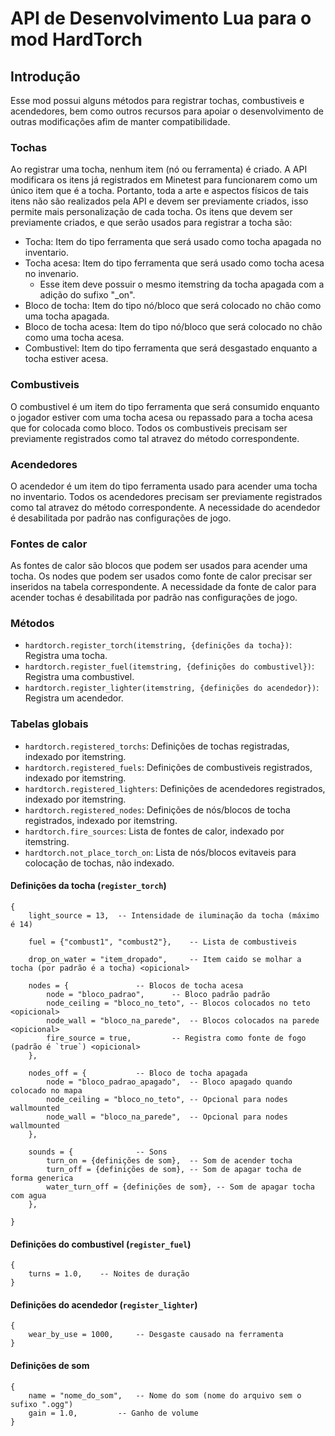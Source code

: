 API de Desenvolvimento Lua para o mod HardTorch
===============================================

Introdução
----------
Esse mod possui alguns métodos para registrar tochas, combustiveis e acendedores, bem como outros 
recursos para apoiar o desenvolvimento de outras modificações afim de manter compatibilidade.

### Tochas
Ao registrar uma tocha, nenhum item (nó ou ferramenta) é criado. A API modificara os itens já 
registrados em Minetest para funcionarem como um único item que é a tocha. Portanto, toda a 
arte e aspectos físicos de tais itens não são realizados pela API e devem ser previamente criados, 
isso permite mais personalização de cada tocha. 
Os itens que devem ser previamente criados, e que serão usados para registrar a tocha são:

* Tocha: Item do tipo ferramenta que será usado como tocha apagada no inventario.
* Tocha acesa: Item do tipo ferramenta que será usado como tocha acesa no invenario.
  * Esse item deve possuir o mesmo itemstring da tocha apagada com a adição do sufixo "_on".
* Bloco de tocha: Item do tipo nó/bloco que será colocado no chão como uma tocha apagada.
* Bloco de tocha acesa: Item do tipo nó/bloco que será colocado no chão como uma tocha acesa.
* Combustivel: Item do tipo ferramenta que será desgastado enquanto a tocha estiver acesa.

### Combustiveis
O combustivel é um item do tipo ferramenta que será consumido enquanto o jogador estiver com uma 
tocha acesa ou repassado para a tocha acesa que for colocada como bloco. Todos os combustiveis 
precisam ser previamente registrados como tal atravez do método correspondente.

### Acendedores
O acendedor é um item do tipo ferramenta usado para acender uma tocha no inventario. Todos os 
acendedores precisam ser previamente registrados como tal atravez do método correspondente. 
A necessidade do acendedor é desabilitada por padrão nas configurações de jogo.

### Fontes de calor
As fontes de calor são blocos que podem ser usados para acender uma tocha. Os nodes que podem ser 
usados como fonte de calor precisar ser inseridos na tabela correspondente.
A necessidade da fonte de calor para acender tochas é desabilitada por padrão nas configurações de jogo.

### Métodos
* `hardtorch.register_torch(itemstring, {definições da tocha})`: Registra uma tocha.
* `hardtorch.register_fuel(itemstring, {definições do combustivel})`: Registra uma combustivel.
* `hardtorch.register_lighter(itemstring, {definições do acendedor})`: Registra um acendedor.

### Tabelas globais
* `hardtorch.registered_torchs`: Definições de tochas registradas, indexado por itemstring.
* `hardtorch.registered_fuels`: Definições de combustiveis registrados, indexado por itemstring.
* `hardtorch.registered_lighters`: Definições de acendedores registrados, indexado por itemstring.
* `hardtorch.registered_nodes`: Definições de nós/blocos de tocha registrados, indexado por itemstring.
* `hardtorch.fire_sources`: Lista de fontes de calor, indexado por itemstring.
* `hardtorch.not_place_torch_on`: Lista de nós/blocos evitaveis para colocação de tochas, não indexado.

#### Definições da tocha (`register_torch`)

    {
        light_source = 13, 	-- Intensidade de iluminação da tocha (máximo é 14)
        
        fuel = {"combust1", "combust2"}, 	-- Lista de combustiveis
        
        drop_on_water = "item_dropado", 	-- Item caido se molhar a tocha (por padrão é a tocha) <opicional>
        
        nodes = { 				-- Blocos de tocha acesa
            node = "bloco_padrao", 		-- Bloco padrão padrão
            node_ceiling = "bloco_no_teto", -- Blocos colocados no teto <opicional>
            node_wall = "bloco_na_parede", 	-- Blocos colocados na parede <opicional>
            fire_source = true, 		-- Registra como fonte de fogo (padrão é `true`) <opicional>
        },
        
        nodes_off = { 			-- Bloco de tocha apagada
            node = "bloco_padrao_apagado", 	-- Bloco apagado quando colocado no mapa
            node_ceiling = "bloco_no_teto", -- Opcional para nodes wallmounted
            node_wall = "bloco_na_parede", 	-- Opcional para nodes wallmounted
        },
        
        sounds = { 				-- Sons
            turn_on = {definições de som}, 	-- Som de acender tocha
            turn_off = {definições de som}, -- Som de apagar tocha de forma generica
            water_turn_off = {definições de som}, -- Som de apagar tocha com agua
        },
        
    }

#### Definições do combustivel (`register_fuel`)

    {
        turns = 1.0, 	-- Noites de duração
    }

#### Definições do acendedor (`register_lighter`)

    {
        wear_by_use = 1000, 	-- Desgaste causado na ferramenta
    }

#### Definições de som

    {
        name = "nome_do_som", 	-- Nome do som (nome do arquivo sem o sufixo ".ogg")
        gain = 1.0, 		-- Ganho de volume
    }




